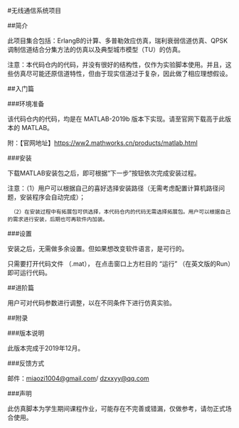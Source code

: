 #无线通信系统项目

##简介

此项目集合包括：ErlangB的计算、多普勒效应仿真，瑞利衰弱信道仿真、QPSK调制信道结合分集方法的仿真以及典型城市模型（TU）的仿真。

注意：本代码仓内的代码，并没有很好的结构性，仅作为实验脚本使用。并且，这些仿真尽可能还原信道特性，但由于现实信道过于复杂，因此做了相应理想假设。

##入门篇

###环境准备

该代码仓内的代码，均是在 MATLAB-2019b 版本下实现。请至官网下载高于此版本的 MATLAB。

附：【官网地址】<https://ww2.mathworks.cn/products/matlab.html>

###安装

下载MATLAB安装包之后，即可根据“下一步”按钮依次完成安装过程。

注意：（1）用户可以根据自己的喜好选择安装路径（无需考虑配置计算机路径问题，安装程序会自动完成）；

     （2）在安装过程中有拓展包可供选择，本代码仓内的代码无需选择拓展包。用户可以根据自己的需求进行安装，后期也可再软件内加装。

###设置

安装之后，无需做多余设置。但如果想改变软件语言，是可行的。

只需要打开代码文件 （.mat）， 在点击窗口上方栏目的 “运行” （在英文版的Run）即可运行代码。

##进阶篇

用户可对代码参数进行调整，以在不同条件下进行仿真实验。

##附录

###版本说明

此版本完成于2019年12月。

###反馈方式

邮件：miaozi1004@gmail.com/ dzxxyy@qq.com

###声明

此仿真脚本为学生期间课程作业，可能存在不完善或错漏，仅做参考，请勿正式场合使用。


